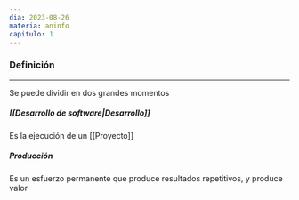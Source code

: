 ```yaml
---
dia: 2023-08-26
materia: aninfo
capitulo: 1
---
```

### Definición
---
Se puede dividir en dos grandes momentos

##### [[Desarrollo de software|Desarrollo]]
Es la ejecución de un [[Proyecto]]

##### Producción
Es un esfuerzo permanente que produce resultados repetitivos, y produce valor